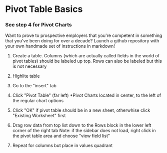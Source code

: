 # Pivot Table Basics

### See step 4 for Pivot Charts

Want to prove to prospective employers that you're competent in something that you've been doing for over a decade?
Launch a github repository with your own handmade set of instructions in markdown!

1. Create a table.
   Columns (which are actually called fields in the world of pivot tables) should be labeled up top.
   Rows can also be labeled but this is not necessary

2. Highlite table

3. Go to the "insert" tab

4. Click "Pivot Table" (far left)
   *Pivot Charts located in center, to the left of the regular chart options

5. Click "OK" if pivot table should be in a new sheet, otherwhise click "Existing Worksheet" first

6. Drag row data from top list down to the Rows block in the lower left corner of the right tab
Note: if the sidebar does not load, right click in the pivot table area and choose "view field list"

7. Repeat for columns but place in values quadrant
